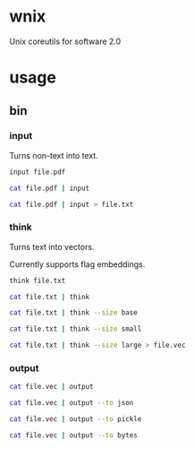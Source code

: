 # wnix

Unix coreutils for software 2.0

# usage

## bin

### input

Turns non-text into text.

```sh
input file.pdf

cat file.pdf | input

cat file.pdf | input > file.txt
```

### think

Turns text into vectors.

Currently supports flag embeddings.

```sh
think file.txt

cat file.txt | think

cat file.txt | think --size base

cat file.txt | think --size small

cat file.txt | think --size large > file.vec
```

### output

```sh
cat file.vec | output

cat file.vec | output --to json

cat file.vec | output --to pickle

cat file.vec | output --to bytes
```
